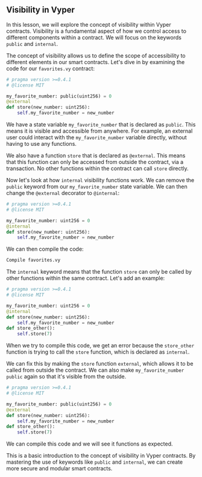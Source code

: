 ## Visibility in Vyper

In this lesson, we will explore the concept of visibility within Vyper contracts. Visibility is a fundamental aspect of how we control access to different components within a contract. We will focus on the keywords `public` and `internal`.

The concept of visibility allows us to define the scope of accessibility to different elements in our smart contracts. Let's dive in by examining the code for our `favorites.vy` contract:

```python
# pragma version >=0.4.1
# @license MIT

my_favorite_number: public(uint256) = 0
@external
def store(new_number: uint256):
    self.my_favorite_number = new_number
```

We have a state variable `my_favorite_number` that is declared as `public`. This means it is visible and accessible from anywhere. For example, an external user could interact with the `my_favorite_number` variable directly, without having to use any functions.

We also have a function `store` that is declared as `@external`. This means that this function can only be accessed from outside the contract, via a transaction. No other functions within the contract can call `store` directly.

Now let's look at how `internal` visibility functions work. We can remove the `public` keyword from our `my_favorite_number` state variable. We can then change the `@external` decorator to `@internal`:

```python
# pragma version >=0.4.1
# @license MIT

my_favorite_number: uint256 = 0
@internal
def store(new_number: uint256):
    self.my_favorite_number = new_number
```

We can then compile the code:

```bash
Compile favorites.vy
```

The `internal` keyword means that the function `store` can only be called by other functions within the same contract. Let's add an example:

```python
# pragma version >=0.4.1
# @license MIT

my_favorite_number: uint256 = 0
@internal
def store(new_number: uint256):
    self.my_favorite_number = new_number
def store_other():
    self.store(7)
```

When we try to compile this code, we get an error because the `store_other` function is trying to call the `store` function, which is declared as `internal`.

We can fix this by making the `store` function `external`, which allows it to be called from outside the contract. We can also make `my_favorite_number` `public` again so that it's visible from the outside.

```python
# pragma version >=0.4.1
# @license MIT

my_favorite_number: public(uint256) = 0
@external
def store(new_number: uint256):
    self.my_favorite_number = new_number
def store_other():
    self.store(7)
```

We can compile this code and we will see it functions as expected.

This is a basic introduction to the concept of visibility in Vyper contracts. By mastering the use of keywords like `public` and `internal`, we can create more secure and modular smart contracts.
